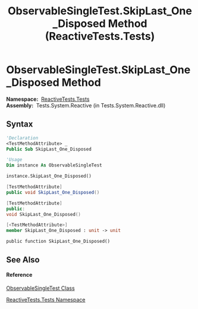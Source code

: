 ﻿---
title: ObservableSingleTest.SkipLast_One_Disposed Method  (ReactiveTests.Tests)
TOCTitle: SkipLast_One_Disposed Method
ms:assetid: M:ReactiveTests.Tests.ObservableSingleTest.SkipLast_One_Disposed
ms:mtpsurl: https://msdn.microsoft.com/en-us/library/reactivetests.tests.observablesingletest.skiplast_one_disposed(v=VS.103)
ms:contentKeyID: 36618858
ms.date: 06/28/2011
mtps_version: v=VS.103
f1_keywords:
- ReactiveTests.Tests.ObservableSingleTest.SkipLast_One_Disposed
dev_langs:
- CSharp
- JScript
- VB
- FSharp
- c++
---

# ObservableSingleTest.SkipLast\_One\_Disposed Method

**Namespace:**  [ReactiveTests.Tests](hh289046\(v=vs.103\).md)  
**Assembly:**  Tests.System.Reactive (in Tests.System.Reactive.dll)

## Syntax

``` vb
'Declaration
<TestMethodAttribute> _
Public Sub SkipLast_One_Disposed
```

``` vb
'Usage
Dim instance As ObservableSingleTest

instance.SkipLast_One_Disposed()
```

``` csharp
[TestMethodAttribute]
public void SkipLast_One_Disposed()
```

``` c++
[TestMethodAttribute]
public:
void SkipLast_One_Disposed()
```

``` fsharp
[<TestMethodAttribute>]
member SkipLast_One_Disposed : unit -> unit 
```

``` jscript
public function SkipLast_One_Disposed()
```

## See Also

#### Reference

[ObservableSingleTest Class](hh315143\(v=vs.103\).md)

[ReactiveTests.Tests Namespace](hh289046\(v=vs.103\).md)

